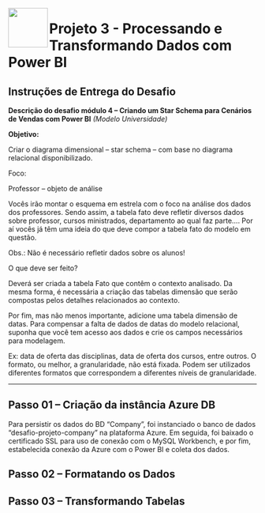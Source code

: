 <picture> <img align="left" src="https://hermes.digitalinnovation.one/tracks/b9b2973e-b2be-4bf0-b6b2-57a6c8354a95.png" width = 80px></picture> 
# Projeto 3 - Processando e Transformando Dados com Power BI

## Instruções de Entrega do Desafio

**Descrição do desafio módulo 4 – Criando um Star Schema para Cenários de Vendas com Power BI**
_(Modelo Universidade)_

**Objetivo:**

Criar o diagrama dimensional – star schema – com base no diagrama relacional disponibilizado.

Foco:

Professor – objeto de análise

Vocês irão montar o esquema em estrela com o foco na análise dos dados dos professores. Sendo assim, a tabela fato deve refletir diversos dados sobre professor, cursos ministrados, departamento ao qual faz parte.... Por aí vocês já têm uma ideia do que deve compor a tabela fato do modelo em questão.

Obs.: Não é necessário refletir dados sobre os alunos!

O que deve ser feito?

Deverá ser criada a tabela Fato que contêm o contexto analisado. Da mesma forma, é necessária a criação das tabelas dimensão que serão compostas pelos detalhes relacionados ao contexto.

Por fim, mas não menos importante, adicione uma tabela dimensão de datas. Para compensar a falta de dados de datas do modelo relacional, suponha que você tem acesso aos dados e crie os campos necessários para modelagem.

Ex: data de oferta das disciplinas, data de oferta dos cursos, entre outros. O formato, ou melhor, a granularidade, não está fixada. Podem ser utilizados diferentes formatos que correspondem a diferentes níveis de granularidade.

______________________________________________________________________________________________________________________________________________

## Passo 01 – Criação da instância Azure DB

Para persistir os dados do BD “Company”, foi instanciado o banco de dados “desafio-projeto-company” na plataforma Azure. Em seguida, foi baixado o certificado SSL para uso de conexão com o MySQL Workbench, e por fim, estabelecida conexão da Azure com o Power BI e coleta dos dados.


## Passo 02 – Formatando os Dados


## Passo 03 – Transformando Tabelas

